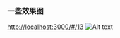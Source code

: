 ### 一些效果图

[http://localhost:3000/#/13](./ChinaMap.png)
![Alt text](https://github.com/TcTOrz/three.js/blob/vue/ChinaMap.png)
